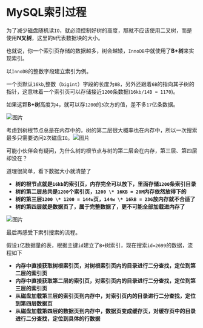 # MySQL索引过程

为了减少磁盘随机读`IO`，就必须控制好树的高度，那就不应该使用二叉树，而是使用**N叉树**，这里的`N`代表数据块的大小。

也就说，你一个索引页存储的数据越多，树会越矮，`InnoDB`中就使用了**B+树**来实现索引。

以`InnoDB`的整数字段建立索引为例。

一个页默认`16kb`,整数（`bigint`）字段的长度为`8B`，另外还跟着`6B`的指向其子树的指针，这意味着一个索引页可以存储接近`1200`条数据(`16kb/14B ≈ 1170`)。

如果这颗**B+树**高度为`4`，就可以存`1200`的`3`次方的值，差不多`17`亿条数据。

![图片](https://mmbiz.qpic.cn/mmbiz_png/23OQmC1ia8nxMf6DkhkmZRjZjCBu24UPZOCwyez4e7dviaQgMaA9rk3RDG08UU8m0hoVqzRvCSXIdMFST4p3n8TQ/640?wx_fmt=png&wxfrom=5&wx_lazy=1&wx_co=1)

考虑到树根节点总是在内存中的，树的第二层很大概率也在内存中，所以一次搜索最多只需要访问`2`次磁盘`IO`。![图片](https://mmbiz.qpic.cn/mmbiz_png/23OQmC1ia8nxMf6DkhkmZRjZjCBu24UPZ4RUSRDr9tqKvJ6AtOv5IB9Zibah9PWXzOoL4icEJ3yqfx25QcdcTX1oA/640?wx_fmt=png&wxfrom=5&wx_lazy=1&wx_co=1)

可能小伙伴会有疑问，为什么树的根节点与树的第二层会在内存，第三层、第四层却没在？

道理很简单，看下数据大小就清楚了

- **树的根节点就是`16kb`的索引页，内存完全可以放下，里面存储`1200`条索引目录**
- **树的第二层总共是`1200`个索引页，`1200 \* 16KB = 20M`内存依然放得下的**
- **树的第三层`1200 \* 1200 = 144w`页，`144w \* 16kB = 23G`放内存就不合适了**
- **树的第四层就是数据页了，属于完整数据了，更不可能全部加载进内存了**

![图片](https://mmbiz.qpic.cn/mmbiz_png/23OQmC1ia8nxMf6DkhkmZRjZjCBu24UPZIX7omb5KgDVIGiclPXzoJbuCPVDU20XQu0xoI7SuQrDDZdo2D8iaMYPQ/640?wx_fmt=png&wxfrom=5&wx_lazy=1&wx_co=1)

最后再感受下索引搜索的流程。

假设`1`亿数据量的表，根据主键`id`建立了`B+`树索引，现在搜索`id=2699`的数据，流程如下

- **内存中直接获取树根索引页，对树根索引页内的目录进行二分查找，定位到第二层的索引页**
- **内存中直接获取第二层的索引页，对索引页内的目录进行二分查找，定位到第三层的索引页**
- **从磁盘加载第三层的索引页到内存中，对索引页内的目录进行二分查找，定位到第四层数据页**
- **从磁盘加载第四层的数据页到内存中，数据页变成缓存页，对缓存页中的目录进行二分查找，定位到具体的行数据**